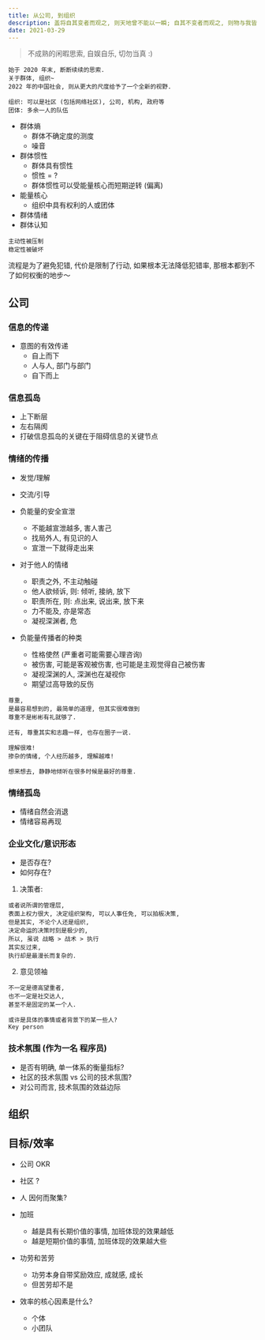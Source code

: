 ```yaml
---
title: 从公司, 到组织
description: 盖将自其变者而观之, 则天地曾不能以一瞬; 自其不变者而观之, 则物与我皆无尽也, 而又何羡乎!
date: 2021-03-29
---
```


> 不成熟的闲暇思索, 自娱自乐, 切勿当真 :)

```
始于 2020 年末, 断断续续的思索.
关于群体, 组织~
2022 年的中国社会, 则从更大的尺度给予了一个全新的视野.

组织: 可以是社区 (包括网络社区), 公司, 机构, 政府等
团体: 多余一人的队伍
```

- 群体熵
  - 群体不确定度的测度
  - 噪音
- 群体惯性
  - 群体具有惯性
  - 惯性 = ?
  - 群体惯性可以受能量核心而短期逆转 (偏离)
- 能量核心
  - 组织中具有权利的人或团体
- 群体情绪
- 群体认知

```
主动性被压制
稳定性被破坏
```

流程是为了避免犯错,
代价是限制了行动,
如果根本无法降低犯错率,
那根本都到不了如何权衡的地步～

## 公司

### 信息的传递

* 意图的有效传递
  - 自上而下
  - 人与人, 部门与部门
  - 自下而上

### 信息孤岛

* 上下断层
* 左右隔阂
* 打破信息孤岛的关键在于阻碍信息的关键节点

### 情绪的传播

- 发觉/理解
- 交流/引导

- 负能量的安全宣泄
  - 不能越宣泄越多, 害人害己
  - 找局外人, 有见识的人
  - 宣泄一下就得走出来

- 对于他人的情绪
  - 职责之外, 不主动触碰
  - 他人欲倾诉, 则: 倾听, 接纳, 放下
  - 职责所在, 则: 点出来, 说出来, 放下来
  - 力不能及, 亦是常态
  - 凝视深渊者, 危

- 负能量传播者的种类
  - 性格使然 (严重者可能需要心理咨询)
  - 被伤害, 可能是客观被伤害, 也可能是主观觉得自己被伤害
  - 凝视深渊的人, 深渊也在凝视你
  - 期望过高导致的反伤

```
尊重,
是最容易想到的, 最简单的道理, 但其实很难做到
尊重不是彬彬有礼就够了.

还有, 尊重其实和志趣一样, 也存在圈子一说.

理解很难!
掺杂的情绪, 个人经历越多, 理解越难!

想来想去, 静静地倾听在很多时候是最好的尊重.
```

### 情绪孤岛

- 情绪自然会消退
- 情绪容易再现

### 企业文化/意识形态

- 是否存在?
- 如何存在?

1. 决策者:

```
或者说所谓的管理层,
表面上权力很大, 决定组织架构, 可以人事任免, 可以拍板决策,
但是其实, 不论个人还是组织,
决定命运的决策时刻是极少的,
所以, 虽说 战略 > 战术 > 执行
其实反过来,
执行却是最漫长而复杂的.
```

2. 意见领袖

```
不一定是德高望重者,
也不一定是社交达人,
甚至不是固定的某一个人.

或许是具体的事情或者背景下的某一些人?
Key person
```

### 技术氛围 (作为一名 程序员)

- 是否有明确, 单一体系的衡量指标?
- 社区的技术氛围 vs 公司的技术氛围?
- 对公司而言, 技术氛围的效益边际

## 组织

## 目标/效率

- 公司 OKR
- 社区 ?
- 人 因何而聚集?

- 加班
  - 越是具有长期价值的事情, 加班体现的效果越低
  - 越是短期价值的事情, 加班体现的效果越大些

- 功劳和苦劳
  - 功劳本身自带奖励效应, 成就感, 成长
  - 但苦劳却不是

- 效率的核心因素是什么?
  - 个体
  - 小团队
